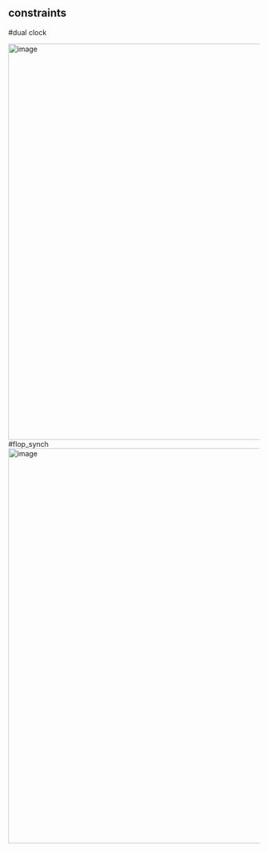 ## constraints
#dual clock

<img width="793" alt="image" src="https://github.com/k-nasim/constraints/assets/130048247/4d111e26-4480-4071-9e1f-500157bfc5b1">
#flop_synch

<img width="791" alt="image" src="https://github.com/k-nasim/constraints/assets/130048247/8516b7df-b742-409d-80e4-a39935bfb4b7">
